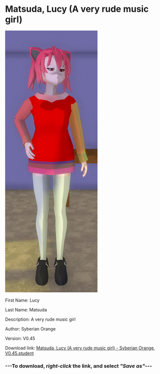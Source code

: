 # Matsuda, Lucy (A very rude music girl)

<img src = "https://raw.githubusercontent.com/Arbiter1223/Daigaku-Gurashi-Custom-Students/master/Students/Files/Matsuda%2C%20Lucy%20(A%20very%20rude%20music%20girl).png">

First Name: Lucy

Last Name: Matsuda

Description: A very rude music girl

Author: Syberian Orange

Version: V0.45

Download link: <a href="https://raw.githubusercontent.com/Arbiter1223/Daigaku-Gurashi-Custom-Students/master/Students/Files/Matsuda%2C%20Lucy%20(A%20very%20rude%20music%20girl)%20-%20Syberian%20Orange%2C%20V0.45.student">Matsuda, Lucy (A very rude music girl) - Syberian Orange, V0.45.student</a>

### ---**To download, _right-click_ the link, and select _"Save as"_**---
